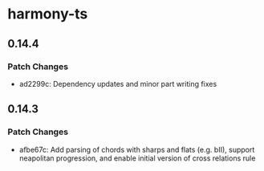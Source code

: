 # harmony-ts

## 0.14.4

### Patch Changes

- ad2299c: Dependency updates and minor part writing fixes

## 0.14.3

### Patch Changes

- afbe67c: Add parsing of chords with sharps and flats (e.g. bII), support neapolitan progression, and enable initial version of cross relations rule
